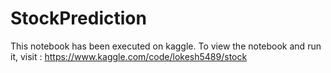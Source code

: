 # StockPrediction

This notebook has been executed on kaggle. To view the notebook and run it, visit : https://www.kaggle.com/code/lokesh5489/stock
